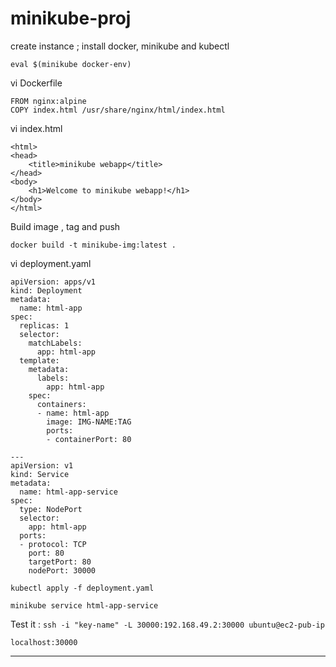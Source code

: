 # minikube-proj


create instance ; install docker, minikube and kubectl


```
eval $(minikube docker-env)
```

vi Dockerfile

```
FROM nginx:alpine
COPY index.html /usr/share/nginx/html/index.html
```

vi index.html

```
<html>
<head>
    <title>minikube webapp</title>
</head>
<body>
    <h1>Welcome to minikube webapp!</h1>
</body>
</html>
```

Build image , tag and push


`docker build -t minikube-img:latest .`


vi deployment.yaml

```
apiVersion: apps/v1
kind: Deployment
metadata:
  name: html-app
spec:
  replicas: 1
  selector:
    matchLabels:
      app: html-app
  template:
    metadata:
      labels:
        app: html-app
    spec:
      containers:
      - name: html-app
        image: IMG-NAME:TAG
        ports:
        - containerPort: 80

---
apiVersion: v1
kind: Service
metadata:
  name: html-app-service
spec:
  type: NodePort
  selector:
    app: html-app
  ports:
  - protocol: TCP
    port: 80
    targetPort: 80
    nodePort: 30000
```


```
kubectl apply -f deployment.yaml
```

```
minikube service html-app-service
```

Test it : `ssh -i "key-name" -L 30000:192.168.49.2:30000 ubuntu@ec2-pub-ip`

`localhost:30000`


------------------------------------------------

